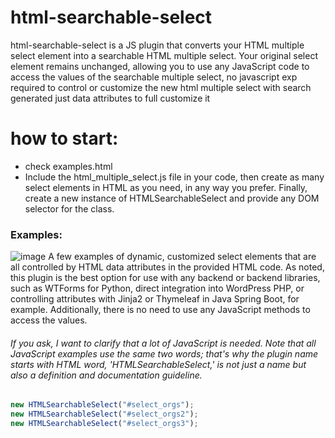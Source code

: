 # html-searchable-select
html-searchable-select is a JS plugin that converts your HTML multiple select element into a searchable HTML multiple select. Your original select element remains unchanged, allowing you to use any JavaScript code to access the values of the searchable multiple select, no javascript exp required to control or customize the new html multiple select with search generated just data attributes to full customize it

# how to start:
* check examples.html
* Include the html_multiple_select.js file in your code, then create as many select elements in HTML as you need, in any way you prefer. Finally, create a new instance of HTMLSearchableSelect and provide any DOM selector for the class.

### Examples:
![image](https://github.com/user-attachments/assets/5899bf22-7805-4297-a043-912acf2a4e20)
A few examples of dynamic, customized select elements that are all controlled by HTML data attributes in the provided HTML code. As noted, this plugin is the best option for use with any backend or backend libraries, such as WTForms for Python, direct integration into WordPress PHP, or controlling attributes with Jinja2 or Thymeleaf in Java Spring Boot, for example. Additionally, there is no need to use any JavaScript methods to access the values.

###### If you ask, I want to clarify that a lot of JavaScript is needed. Note that all JavaScript examples use the same two words; that's why the plugin name starts with HTML word, 'HTMLSearchableSelect,' is not just a name but also a definition and documentation guideline.

```javascript
new HTMLSearchableSelect("#select_orgs");
new HTMLSearchableSelect("#select_orgs2");
new HTMLSearchableSelect("#select_orgs3");
```
